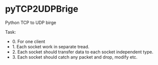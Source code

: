 pyTCP2UDPBrige
==============

Python TCP to UDP birge

Task:
<ul>
<li>0. For one client </li>
<li>1. Each socket work in separate tread.</li>
<li>2. Each socket should transfer data to each socket independent type.</li>
<li>3. Each socket should catch any packet and drop, modify etc.</li>
</ul>

